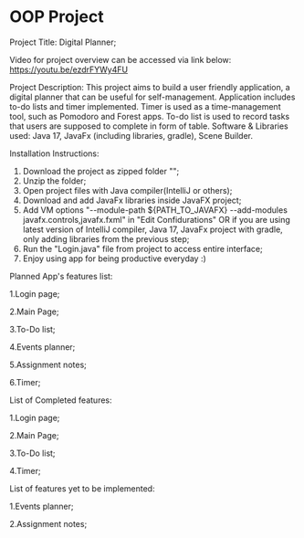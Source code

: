 # OOP Project
Project Title: Digital Planner;

Video for project overview can be accessed via link below:
https://youtu.be/ezdrFYWy4FU

Project Description: This project aims to build a user friendly application, a digital planner that can be useful for self-management. Application includes to-do lists and timer implemented. Timer is used as a time-management tool, such as Pomodoro and Forest apps. To-do list is used to record tasks that users are supposed to complete in form of table.
Software & Libraries used: Java 17, JavaFx (including libraries, gradle), Scene Builder.

Installation Instructions: 

1. Download the project as zipped folder "";
2. Unzip the folder;
3. Open project files with Java compiler(IntelliJ or others);
4. Download and add JavaFx libraries inside JavaFX project;
5. Add VM options "--module-path ${PATH_TO_JAVAFX} --add-modules javafx.controls,javafx.fxml" in "Edit Confidurations" OR if you are using latest version of IntelliJ compiler, Java 17, JavaFx project with gradle, only adding libraries from the previous step;
6. Run the "Login.java" file from project to access entire interface;
7. Enjoy using app for being productive everyday :)

Planned App's features list: 

  1.Login page;
  
  2.Main Page;
  
  3.To-Do list;
  
  4.Events planner;
  
  5.Assignment notes;
  
  6.Timer;

List of Completed  features:

  1.Login page;
  
  2.Main Page;
  
  3.To-Do list;
  
  4.Timer;

List of features yet to be implemented:

  1.Events planner;
  
  2.Assignment notes;
